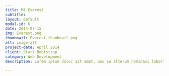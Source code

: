```yaml
---
title: Mt.Everest
subtitle: 
layout: default
modal-id: 6
date: 2014-07-15
img: Everest.png
thumbnail: Everest-thumbnail.png
alt: image-alt
project-date: April 2014
client: Start Bootstrap
category: Web Development
description: Lorem ipsum dolor sit amet, usu cu alterum nominavi lobortis. At duo novum diceret. Tantas apeirian vix et, usu sanctus postulant inciderint ut, populo diceret necessitatibus in vim. Cu eum dicam feugiat noluisse.

---
```

